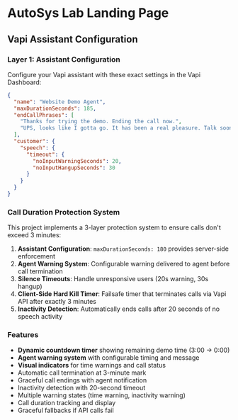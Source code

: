 # AutoSys Lab Landing Page

## Vapi Assistant Configuration

### Layer 1: Assistant Configuration
Configure your Vapi assistant with these exact settings in the Vapi Dashboard:

```json
{
  "name": "Website Demo Agent", 
  "maxDurationSeconds": 185,
  "endCallPhrases": [
    "Thanks for trying the demo. Ending the call now.",
    "UPS, looks like I gotta go. It has been a real pleasure. Talk soon."
  ],
  "customer": {
    "speech": {
      "timeout": {
        "noInputWarningSeconds": 20,
        "noInputHangupSeconds": 30
      }
    }
  }
}
```

### Call Duration Protection System
This project implements a 3-layer protection system to ensure calls don't exceed 3 minutes:

1. **Assistant Configuration**: `maxDurationSeconds: 180` provides server-side enforcement
2. **Agent Warning System**: Configurable warning delivered to agent before call termination
2. **Silence Timeouts**: Handle unresponsive users (20s warning, 30s hangup)  
3. **Client-Side Hard Kill Timer**: Failsafe timer that terminates calls via Vapi API after exactly 3 minutes
4. **Inactivity Detection**: Automatically ends calls after 20 seconds of no speech activity

### Features
- **Dynamic countdown timer** showing remaining demo time (3:00 → 0:00)
- **Agent warning system** with configurable timing and message
- **Visual indicators** for time warnings and call status
- Automatic call termination at 3-minute mark
- Graceful call endings with agent notification
- Inactivity detection with 20-second timeout
- Multiple warning states (time warning, inactivity warning)
- Call duration tracking and display
- Graceful fallbacks if API calls fail
